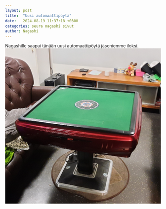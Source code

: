 ```yaml
---
layout: post
title:  "Uusi automaattipöytä"
date:   2024-08-19 11:37:18 +0300
categories: seura nagashi sivut
author: Nagashi
---
```


Nagashille saapui tänään uusi automaattipöytä jäseniemme iloksi.
![pöytä](assets/mahjong-auto.jpg)
